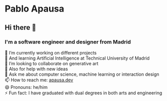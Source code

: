 # Pablo Apausa

## Hi there 👋

### I'm a software engineer and designer from Madrid

🔭 I’m currently working on different projects  
🌱 And learning Artificial Intelligence at Technical University of Madrid  
👯 I’m looking to collaborate on generative art  
🤔 Also for help with new ideas  
💬 Ask me about computer science, machine learning or interaction design  
📫 How to reach me: [apausa.dev](https://wwww.apausa.dev)  
😄 Pronouns: he/him  
⚡ Fun fact: I have graduated with dual degrees in both arts and engineering  
